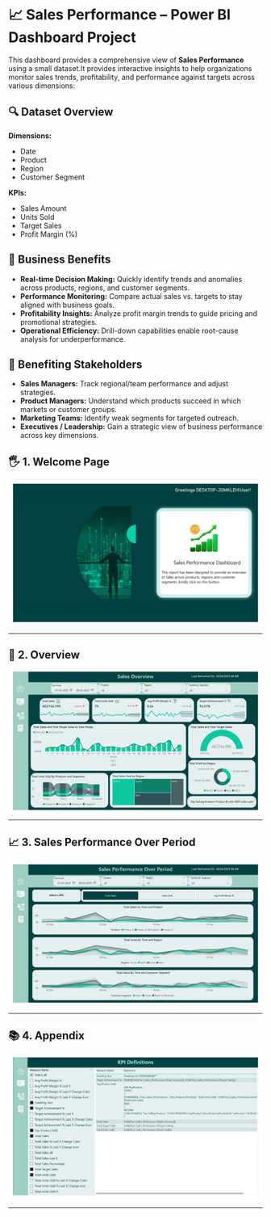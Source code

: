 # 📈 Sales Performance – Power BI Dashboard Project

This dashboard provides a comprehensive view of  **Sales Performance** using a small dataset.It provides interactive insights to help organizations monitor sales trends, profitability, and performance against targets across various dimensions:

## 🔍 Dataset Overview

**Dimensions:**
- Date  
- Product  
- Region  
- Customer Segment  

**KPIs:**
- Sales Amount  
- Units Sold  
- Target Sales  
- Profit Margin (%)  

## 💼 Business Benefits

- **Real-time Decision Making:** Quickly identify trends and anomalies across products, regions, and customer segments.
- **Performance Monitoring:** Compare actual sales vs. targets to stay aligned with business goals.
- **Profitability Insights:** Analyze profit margin trends to guide pricing and promotional strategies.
- **Operational Efficiency:** Drill-down capabilities enable root-cause analysis for underperformance.

## 👥 Benefiting Stakeholders

- **Sales Managers:** Track regional/team performance and adjust strategies.
- **Product Managers:** Understand which products succeed in which markets or customer groups.
- **Marketing Teams:** Identify weak segments for targeted outreach.
- **Executives / Leadership:** Gain a strategic view of business performance across key dimensions.

## 🖐️ 1. Welcome Page

![Welcome Page](./Images/Sales%20Performance%200001.jpg)

---

## 🧭 2. Overview

![Overview](./Images/Sales%20Performance%200002.jpg)

---

## 📈 3. Sales Performance Over Period

![Sales Performance Over Period](./Images/Sales%20Performance%200003.jpg)

---

## 📚 4. Appendix

![Appendix](./Images/Sales%20Performance%200004.jpg)

---